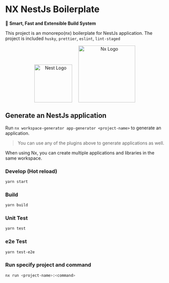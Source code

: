 # NX NestJs Boilerplate

🔎 **Smart, Fast and Extensible Build System**

This project is an monorepo(nx) boilerplate for NestJs application.
The project is included `husky`, `prettier`, `eslint`, `lint-staged`

<p style="text-align: center;">
<img src="https://nestjs.com/img/logo-small.svg" width="120" alt="Nest Logo" style="padding-right: 20px;" /><img src="https://raw.githubusercontent.com/nrwl/nx/master/images/nx-logo.png"  width="180" alt="Nx Logo"></p>

## Generate an NestJs application

Run `nx workspace-generator app-generator <project-name>` to generate an application.

> You can use any of the plugins above to generate applications as well.

When using Nx, you can create multiple applications and libraries in the same workspace.

### Develop (Hot reload)

```bash
yarn start
```

### Build

```bash
yarn build
```

### Unit Test

```bash
yarn test
```

### e2e Test

```bash
yarn test-e2e
```

### Run specify project and command

```bash
nx run <project-name>:<command>

```
